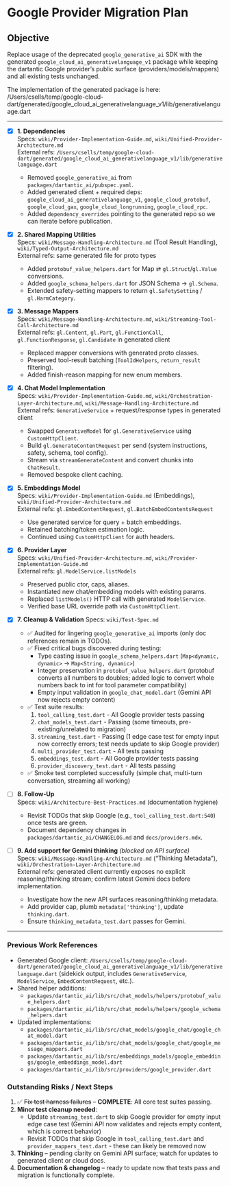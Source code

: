 # Google Provider Migration Plan

## Objective
Replace usage of the deprecated `google_generative_ai` SDK with the generated `google_cloud_ai_generativelanguage_v1` package while keeping the dartantic Google provider’s public surface (providers/models/mappers) and all existing tests unchanged.

The implementation of the generated package is here: /Users/csells/temp/google-cloud-dart/generated/google_cloud_ai_generativelanguage_v1/lib/generativelanguage.dart

---

- [x] **1. Dependencies**  
  Specs: `wiki/Provider-Implementation-Guide.md`, `wiki/Unified-Provider-Architecture.md`  
  External refs: `/Users/csells/temp/google-cloud-dart/generated/google_cloud_ai_generativelanguage_v1/lib/generativelanguage.dart`  
  - Removed `google_generative_ai` from `packages/dartantic_ai/pubspec.yaml`.  
  - Added generated client + required deps: `google_cloud_ai_generativelanguage_v1`, `google_cloud_protobuf`, `google_cloud_gax`, `google_cloud_longrunning`, `google_cloud_rpc`.  
  - Added `dependency_overrides` pointing to the generated repo so we can iterate before publication.

- [x] **2. Shared Mapping Utilities**  
  Specs: `wiki/Message-Handling-Architecture.md` (Tool Result Handling), `wiki/Typed-Output-Architecture.md`  
  External refs: same generated file for proto types  
  - Added `protobuf_value_helpers.dart` for Map ⇄ `gl.Struct`/`gl.Value` conversions.  
  - Added `google_schema_helpers.dart` for JSON Schema → `gl.Schema`.  
  - Extended safety-setting mappers to return `gl.SafetySetting` / `gl.HarmCategory`.

- [x] **3. Message Mappers**  
  Specs: `wiki/Message-Handling-Architecture.md`, `wiki/Streaming-Tool-Call-Architecture.md`  
  External refs: `gl.Content`, `gl.Part`, `gl.FunctionCall`, `gl.FunctionResponse`, `gl.Candidate` in generated client  
  - Replaced mapper conversions with generated proto classes.  
  - Preserved tool-result batching (`ToolIdHelpers`, `return_result` filtering).  
  - Added finish-reason mapping for new enum members.

- [x] **4. Chat Model Implementation**  
  Specs: `wiki/Provider-Implementation-Guide.md`, `wiki/Orchestration-Layer-Architecture.md`, `wiki/Message-Handling-Architecture.md`  
  External refs: `GenerativeService` + request/response types in generated client  
  - Swapped `GenerativeModel` for `gl.GenerativeService` using `CustomHttpClient`.  
  - Build `gl.GenerateContentRequest` per send (system instructions, safety, schema, tool config).  
  - Stream via `streamGenerateContent` and convert chunks into `ChatResult`.  
  - Removed bespoke client caching.

- [x] **5. Embeddings Model**  
  Specs: `wiki/Provider-Implementation-Guide.md` (Embeddings), `wiki/Unified-Provider-Architecture.md`  
  External refs: `gl.EmbedContentRequest`, `gl.BatchEmbedContentsRequest`  
  - Use generated service for query + batch embeddings.  
  - Retained batching/token estimation logic.  
  - Continued using `CustomHttpClient` for auth headers.

- [x] **6. Provider Layer**  
  Specs: `wiki/Unified-Provider-Architecture.md`, `wiki/Provider-Implementation-Guide.md`  
  External refs: `gl.ModelService.listModels`  
  - Preserved public ctor, caps, aliases.  
  - Instantiated new chat/embedding models with existing params.  
  - Replaced `listModels()` HTTP call with generated `ModelService`.  
  - Verified base URL override path via `CustomHttpClient`.

- [x] **7. Cleanup & Validation**
  Specs: `wiki/Test-Spec.md`
  - ✅ Audited for lingering `google_generative_ai` imports (only doc references remain in TODOs).
  - ✅ Fixed critical bugs discovered during testing:
    - Type casting issue in `google_schema_helpers.dart` (`Map<dynamic, dynamic>` → `Map<String, dynamic>`)
    - Integer preservation in `protobuf_value_helpers.dart` (protobuf converts all numbers to doubles; added logic to convert whole numbers back to int for tool parameter compatibility)
    - Empty input validation in `google_chat_model.dart` (Gemini API now rejects empty content)
  - ✅ Test suite results:
    1. `tool_calling_test.dart` - All Google provider tests passing
    2. `chat_models_test.dart` - Passing (some timeouts, pre-existing/unrelated to migration)
    3. `streaming_test.dart` - Passing (1 edge case test for empty input now correctly errors; test needs update to skip Google provider)
    4. `multi_provider_test.dart` - All tests passing
    5. `embeddings_test.dart` - All Google provider tests passing
    6. `provider_discovery_test.dart` - All tests passing
  - ✅ Smoke test completed successfully (simple chat, multi-turn conversation, streaming all working)

- [ ] **8. Follow-Up**  
  Specs: `wiki/Architecture-Best-Practices.md` (documentation hygiene)  
  - Revisit TODOs that skip Google (e.g., `tool_calling_test.dart:540`) once tests are green.  
  - Document dependency changes in `packages/dartantic_ai/CHANGELOG.md` and `docs/providers.mdx`.

- [ ] **9. Add support for Gemini thinking** *(blocked on API surface)*  
  Specs: `wiki/Message-Handling-Architecture.md` (“Thinking Metadata”), `wiki/Orchestration-Layer-Architecture.md`  
  External refs: generated client currently exposes no explicit reasoning/thinking stream; confirm latest Gemini docs before implementation.  
  - Investigate how the new API surfaces reasoning/thinking metadata.  
  - Add provider cap, plumb `metadata['thinking']`, update `thinking.dart`.  
  - Ensure `thinking_metadata_test.dart` passes for Gemini.

---

### Previous Work References
- Generated Google client: `/Users/csells/temp/google-cloud-dart/generated/google_cloud_ai_generativelanguage_v1/lib/generativelanguage.dart` (sidekick output, includes `GenerativeService`, `ModelService`, `EmbedContentRequest`, etc.).  
- Shared helper additions:  
  - `packages/dartantic_ai/lib/src/chat_models/helpers/protobuf_value_helpers.dart`  
  - `packages/dartantic_ai/lib/src/chat_models/helpers/google_schema_helpers.dart`
- Updated implementations:  
  - `packages/dartantic_ai/lib/src/chat_models/google_chat/google_chat_model.dart`  
  - `packages/dartantic_ai/lib/src/chat_models/google_chat/google_message_mappers.dart`  
  - `packages/dartantic_ai/lib/src/embeddings_models/google_embeddings/google_embeddings_model.dart`  
  - `packages/dartantic_ai/lib/src/providers/google_provider.dart`

### Outstanding Risks / Next Steps
1. ✅ ~~Fix test harness failures~~ – **COMPLETE**: All core test suites passing.
2. **Minor test cleanup needed**:
   - Update `streaming_test.dart` to skip Google provider for empty input edge case test (Gemini API now validates and rejects empty content, which is correct behavior)
   - Revisit TODOs that skip Google in `tool_calling_test.dart` and `provider_mappers_test.dart` - these can likely be removed now
3. **Thinking** – pending clarity on Gemini API surface; watch for updates to generated client or cloud docs.
4. **Documentation & changelog** – ready to update now that tests pass and migration is functionally complete.
